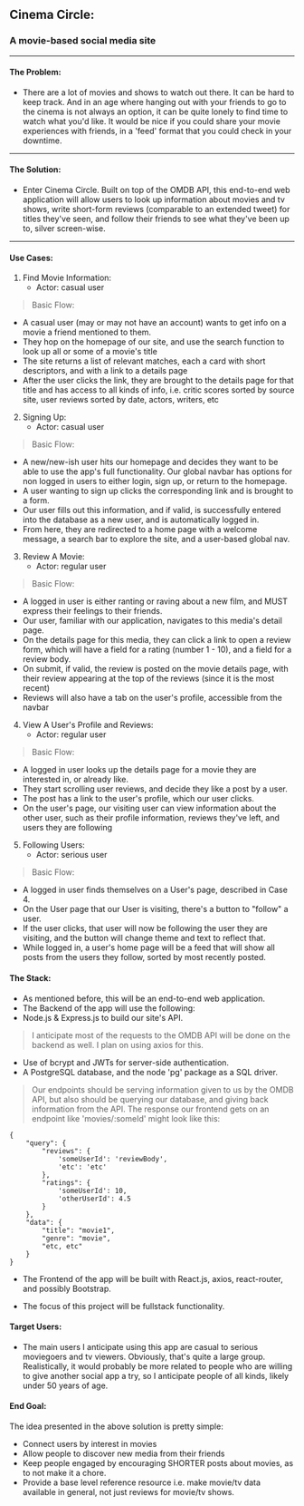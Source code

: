 ## Cinema Circle: 
### A movie-based social media site
---

#### The Problem: 
- There are a lot of movies and shows to watch out there. It can be hard to keep track. And in an age where hanging out with your friends to go to the cinema is not always an option, it can be quite lonely to find time to watch what you'd like. It would be nice if you could share your movie experiences with friends, in a 'feed' format that you could check in your downtime.
---
#### The Solution:
- Enter Cinema Circle. Built on top of the OMDB API, this end-to-end web application will allow users to look up information about movies and tv shows, write short-form reviews (comparable to an extended tweet) for titles they've seen, and follow their friends to see what they've been up to, silver screen-wise.
---

#### Use Cases:

1. Find Movie Information:
    - Actor: casual user
> Basic Flow:
- A casual user (may or may not have an account) wants to get info on a movie a friend mentioned to them.
- They hop on the homepage of our site, and use the search function to look up all or some of a movie's title
- The site returns a list of relevant matches, each a card with short descriptors, and with a link to a details page
- After the user clicks the link, they are brought to the details page for that title and has access to all kinds of info, i.e. critic scores sorted by source site, user reviews sorted by date, actors, writers, etc

2. Signing Up:
    - Actor: casual user
> Basic Flow:
- A new/new-ish user hits our homepage and decides they want to be able to use the app's full functionality. Our global navbar has options for non logged in users to either login, sign up, or return to the homepage.
- A user wanting to sign up clicks the corresponding link and is brought to a form.
- Our user fills out this information, and if valid, is successfully entered into the database as a new user, and is automatically logged in.
- From here, they are redirected to a home page with a welcome message, a search bar to explore the site, and a user-based global nav.


3. Review A Movie:
    - Actor: regular user
> Basic Flow:
- A logged in user is either ranting or raving about a new film, and MUST express their feelings to their friends.
- Our user, familiar with our application, navigates to this media's detail page.
- On the details page for this media, they can click a link to open a review form, which will have a field for a rating (number 1 - 10), and a field for a review body. 
- On submit, if valid, the review is posted on the movie details page, with their review appearing at the top of the reviews (since it is the most recent)
- Reviews will also have a tab on the user's profile, accessible from the navbar

4. View A User's Profile and Reviews:
    - Actor: regular user
> Basic Flow:
- A logged in user looks up the details page for a movie they are interested in, or already like.
- They start scrolling user reviews, and decide they like a post by a user.
- The post has a link to the user's profile, which our user clicks.
- On the user's page, our visiting user can view information about the other user, such as their profile information, reviews they've left, and users they are following

5. Following Users:
    - Actor: serious user
> Basic Flow:
- A logged in user finds themselves on a User's page, described in Case 4.
- On the User page that our User is visiting, there's a button to "follow" a user.
- If the user clicks, that user will now be following the user they are visiting, and the button will change theme and text to reflect that.
- While logged in, a user's home page will be a feed that will show all posts from the users they follow, sorted by most recently posted. 


#### The Stack:
- As mentioned before, this will be an end-to-end web application.
- The Backend of the app will use the following:
- Node.js & Express.js to build our site's API.
> I anticipate most of the requests to the OMDB API will be done on the backend as well. I plan on using axios for this.
- Use of bcrypt and JWTs for server-side authentication. 
- A PostgreSQL database, and the node 'pg' package as a SQL driver.
> Our endpoints should be serving information given to us by the OMDB API, but also should be querying our database, and giving back information from the API. The response our frontend gets on an endpoint like 'movies/:someId' might look like this:
```
{
    "query": {
        "reviews": {
            'someUserId': 'reviewBody',
            'etc': 'etc'
        },
        "ratings": {
            'someUserId': 10,
            'otherUserId': 4.5
        }
    },
    "data": {
        "title": "movie1",
        "genre": "movie",
        "etc, etc"
    }
}
```

- The Frontend of the app will be built with React.js, axios, react-router, and possibly Bootstrap.

- The focus of this project will be fullstack functionality.

#### Target Users:
- The main users I anticipate using this app are casual to serious moviegoers and tv viewers. Obviously, that's quite a large group. Realistically, it would probably be more related to people who are willing to give another social app a try, so I anticipate people of all kinds, likely under 50 years of age. 

#### End Goal:
The idea presented in the above solution is pretty simple:
- Connect users by interest in movies
- Allow people to discover new media from their friends
- Keep people engaged by encouraging SHORTER posts about movies, as to not make it a chore. 
- Provide a base level reference resource i.e. make movie/tv data available in general, not just reviews for movie/tv shows.